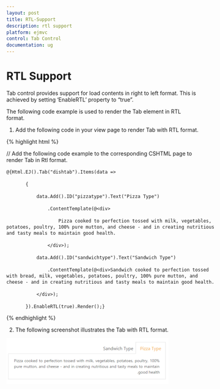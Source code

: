 ```yaml
---
layout: post
title: RTL-Support
description: rtl support
platform: ejmvc
control: Tab Control
documentation: ug
---
```


# RTL Support

Tab control provides support for load contents in right to left format. This is achieved by setting ‘EnableRTL’ property to “true”.

The following code example is used to render the Tab element in RTL format. 

1. Add the following code in your view page to render Tab with RTL format.



{% highlight html %}

// Add the following code example to the corresponding CSHTML page to render Tab in Rtl format.



<div style="width:550px">

    @{Html.EJ().Tab("dishtab").Items(data =>

           {

               data.Add().ID("pizzatype").Text("Pizza Type")

                   .ContentTemplate(@<div>

                       Pizza cooked to perfection tossed with milk, vegetables, potatoes, poultry, 100% pure mutton, and cheese - and in creating nutritious and tasty meals to maintain good health.

                   </div>);

               data.Add().ID("sandwichtype").Text("Sandwich Type")

                   .ContentTemplate(@<div>Sandwich cooked to perfection tossed with bread, milk, vegetables, potatoes, poultry, 100% pure mutton, and cheese - and in creating nutritious and tasty meals to maintain good health.

               </div>);

           }).EnableRTL(true).Render();}

</div>

{% endhighlight %}



2. The following screenshot illustrates the Tab with RTL format.

![](RTL-Support_images/RTL-Support_img1.png)


